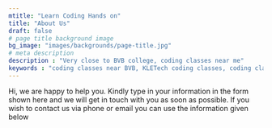 ```yaml
---
mtitle: "Learn Coding Hands on"
title: "About Us"
draft: false
# page title background image
bg_image: "images/backgrounds/page-title.jpg"
# meta description
description : "Very close to BVB college, coding classes near me"
keywords : "coding classes near BVB, KLETech coding classes, coding classes near me"
---
```

Hi, we are happy to help you. Kindly type in your information in the form shown here and we will get in touch with you as soon as possible. If you wish to contact us via phone or email you can use the information given below

